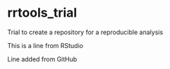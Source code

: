 # rrtools_trial
Trial to create a repository for a reproducible analysis

This is a line from RStudio

Line added from GitHub
